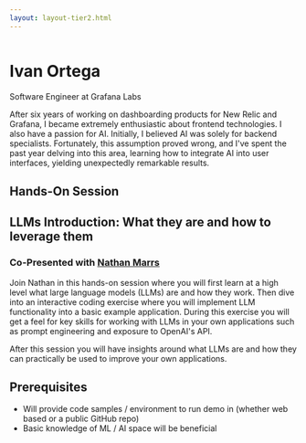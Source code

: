 ```yaml
---
layout: layout-tier2.html
---
```

<div class="container section featured-speaker">
   <div class="row">
     <div class="col-xs-12 col-sm-2 new-img-container">
       <img class="new-speaker-page-img ivan-ortega" />
       </div>
     <div class="col-xs-12 col-sm-10 copy-container">
       <h1 class="speaker-header">Ivan Ortega</h1>
       <span class="speaker-subtitle">Software Engineer at Grafana Labs</span>
       <p></p>
       <p>After six years of working on dashboarding products for New Relic and Grafana, I became extremely enthusiastic about frontend technologies. I also have a passion for AI. Initially, I believed AI was solely for backend specialists. Fortunately, this assumption proved wrong, and I've spent the past year delving into this area, learning how to integrate AI into user interfaces, yielding unexpectedly remarkable results.</p>
       <h2>Hands-On Session</h2>
        <h2 class="gold">LLMs Introduction: What they are and how to leverage them</h2>
        <h3>Co-Presented with <a href="nathan-marrs.html">Nathan Marrs</a></h3>
       <p>Join Nathan in this hands-on session where you will first learn at a high level what large language models (LLMs) are and how they work. Then dive into an interactive coding exercise where you will implement LLM functionality into a basic example application. During this exercise you will get a feel for key skills for working with LLMs in your own applications such as prompt engineering and exposure to OpenAI's API.</p>
        <p>After this session you will have insights around what LLMs are and how they can practically be used to improve your own applications.</p>
        <h2>Prerequisites</h2>
        <ul>
            <li>Will provide code samples / environment to run demo in (whether web based or a public GitHub repo)</li>
            <li>Basic knowledge of ML / AI space will be beneficial</li>
        </ul>
     </div>
     </div>
   </div>
 </div>